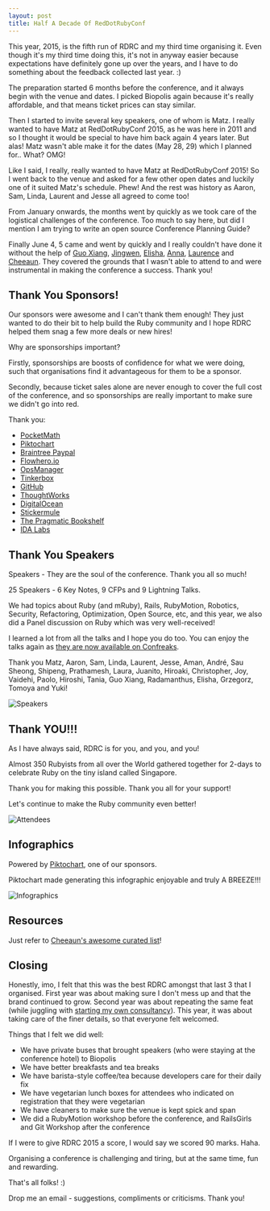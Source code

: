 ```yaml
---
layout: post
title: Half A Decade Of RedDotRubyConf
---
```


This year, 2015, is the fifth run of RDRC and my third time organising it.
Even though it's my third time doing this, it's not in anyway easier
because expectations have definitely gone up over the years,
and I have to do something about the feedback collected last year. :)

The preparation started 6 months before the conference, and it always begin with the venue and dates.
I picked Biopolis again because it's really affordable, and that means ticket prices can stay similar.

Then I started to invite several key speakers, one of whom is Matz.
I really wanted to have Matz at RedDotRubyConf 2015,
as he was here in 2011 and so I thought it would be special to have him back again 4 years later.
But alas! Matz wasn't able  make it for the dates (May 28, 29) which I planned for.. What? OMG!

Like I said, I really, really wanted to have Matz at RedDotRubyConf 2015!
So I went back to the venue and asked for a few other open dates
and luckily one of it suited Matz's schedule. Phew!
And the rest was history as Aaron, Sam, Linda, Laurent and Jesse all agreed to come too!

From January onwards, the months went by quickly as we took care of the logistical challenges of the conference.
Too much to say here, but did I mention I am trying to write an open source Conference Planning Guide?

Finally June 4, 5 came and went by quickly and I really couldn't have done it without the help of
[Guo Xiang](https://twitter.com/tgx_world),
[Jingwen](https://twitter.com/jin_),
[Elisha](https://twitter.com/elishatan),
[Anna](https://twitter.com/anna_fil),
[Laurence](https://twitter.com/laurenceputra) and
[Cheeaun](https://twitter.com/cheeaun).
They covered the grounds that I wasn't able to attend to and were instrumental in making the conference a success.
Thank you!

## Thank You Sponsors!

Our sponsors were awesome and I can't thank them enough!
They just wanted to do their bit to help build the Ruby community
and I hope RDRC helped them snag a few more deals or new hires!

Why are sponsorships important?

Firstly, sponsorships are boosts of confidence for what we were doing,
such that organisations find it advantageous for them to be a sponsor.

Secondly, because ticket sales alone are never enough to cover the full cost of the conference,
and so sponsorships are really important to make sure we didn't go into red.

Thank you:

- [PocketMath](https://www.pocketmath.com/)
- [Piktochart](http://piktochart.com/)
- [Braintree Paypal](https://www.paypal.com)
- [Flowhero.io](http://flowhero.io/)
- [OpsManager](http://www.opsmanager.com/)
- [Tinkerbox](https://www.tinkerbox.com.sg/)
- [GitHub](https://github.com/)
- [ThoughtWorks](http://www.thoughtworks.com/)
- [DigitalOcean](https://www.digitalocean.com/)
- [Stickermule](https://www.stickermule.com/)
- [The Pragmatic Bookshelf](https://pragprog.com/)
- [IDA Labs](http://www.ida.gov.sg/)

## Thank You Speakers

Speakers - They are the soul of the conference. Thank you all so much!

25 Speakers - 6 Key Notes, 9 CFPs and 9 Lightning Talks.

We had topics about Ruby (and mRuby), Rails, RubyMotion, Robotics,
Security, Refactoring, Optimization, Open Source, etc,
and this year, we also did a Panel discussion on Ruby
which was very well-received!

I learned a lot from all the talks and I hope you do too.
You can enjoy the talks again as
[they are now available on Confreaks](https://www.youtube.com/playlist?list=PLE7tQUdRKcyZdMYKatu_nics8Pkjxl3-F).

Thank you Matz, Aaron, Sam, Linda, Laurent, Jesse, Aman,
André, Sau Sheong, Shipeng, Prathamesh, Laura, Juanito, Hiroaki, Christopher, Joy, Vaidehi,
Paolo, Hiroshi, Tania, Guo Xiang, Radamanthus, Elisha, Grzegorz, Tomoya and Yuki!

![Speakers](/assets/images/rdrc15-speakers.jpg)

## Thank YOU!!!

As I have always said, RDRC is for you, and you, and you!

Almost 350 Rubyists from all over the World gathered together for 2-days
to celebrate Ruby on the tiny island called Singapore.

Thank you for making this possible. Thank you all for your support!

Let's continue to make the Ruby community even better!

![Attendees](/assets/images/rdrc15-attendees.jpg)

## Infographics

Powered by [Piktochart](http://piktochart.com/), one of our sponsors.

Piktochart made generating this infographic enjoyable and truly A BREEZE!!!

![Infographics](/assets/images/rdrc15-infographics.jpg)

## Resources

Just refer to [Cheeaun's awesome curated list](https://gist.github.com/cheeaun/2b6a985d65093b4b1a3d)!

## Closing

Honestly, imo, I felt that this was the best RDRC amongst that last 3 that I organised.
First year was about making sure I don't mess up and that the brand continued to grow.
Second year was about repeating the same feat (while juggling with [starting my own consultancy](http://www.jollygoodcode.com/)).
This year, it was about taking care of the finer details, so that everyone felt welcomed.

Things that I felt we did well:

- We have private buses that brought speakers (who were staying at the conference hotel) to Biopolis
- We have better breakfasts and tea breaks
- We have barista-style coffee/tea because developers care for their daily fix
- We have vegetarian lunch boxes for attendees who indicated on registration that they were vegetarian
- We have cleaners to make sure the venue is kept spick and span
- We did a RubyMotion workshop before the conference, and RailsGirls and Git Workshop after the conference

If I were to give RDRC 2015 a score, I would say we scored 90 marks. Haha.

Organising a conference is challenging and tiring, but at the same time, fun and rewarding.

That's all folks! :)

Drop me an email - suggestions, compliments or criticisms. Thank you!

